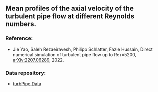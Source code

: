 ## Mean profiles of the axial velocity of the turbulent pipe flow at different Reynolds numbers. 

### Reference: 
* Jie Yao, Saleh Rezaeiravesh, Philipp Schlatter, Fazle Hussain, Direct numerical simulation of turbulent pipe flow up to Reτ=5200, [arXiv:2207.06289](https://arxiv.org/abs/2207.06289),  2022.

### Data repository: 
* [turbPipe Data](https://dataverse.tdl.org/dataverse/turbpipe)
